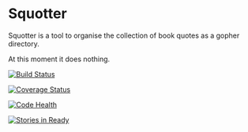 # Squotter

Squotter is a tool to organise the collection of book quotes as a gopher directory.

At this moment it does nothing.

[![Build Status](https://travis-ci.org/avysk/squotter.png)](https://travis-ci.org/avysk/squotter)

[![Coverage Status](https://coveralls.io/repos/github/avysk/squotter/badge.png?branch=master)](https://coveralls.io/github/avysk/squotter?branch=master)

[![Code Health](https://landscape.io/github/avysk/squotter/master/landscape.svg?style=flat)](https://landscape.io/github/avysk/squotter/master)

[![Stories in Ready](https://badge.waffle.io/avysk/squotter.png?label=ready&title=Ready)](https://waffle.io/avysk/squotter)
